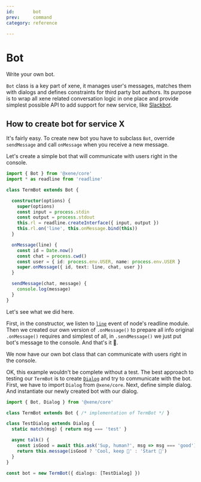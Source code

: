```yaml
---
id:       bot
prev:     command
category: reference

---
```


# Bot

<!--intro-->
Write your own bot.
<!--/intro-->

`Bot` class is a key part of xene, it manages user's messages, matches them with dialogs and defines constraints for third party bot authors. Its purpose is to wrap all xene related conversation logic in one place and provide simplest possible API to add support for new service, like [Slackbot](../../slack/docs/slackbot.md).

## How to create bot for service X

It's fairly easy. To create new bot you have to subclass `Bot`, override `sendMessage` and call `onMessage` when you receive a new message.

Let's create a simple bot that will communicate with users right in the console.

```ts
import { Bot } from '@xene/core'
import * as readline from 'readline'

class TermBot extends Bot {

  constructor(options) {
    super(options)
    const input = process.stdin
    const output = process.stdout
    this.rl = readline.createInterface({ input, output })
    this.rl.on('line', this.onMessage.bind(this))
  }

  onMessage(line) {
    const id = Date.now()
    const chat = process.cwd()
    const user = { id: process.env.USER, name: process.env.USER }
    super.onMessage({ id, text: line, chat, user })
  }

  sendMessage(chat, message) {
    console.log(message)
  }
}
```

Let's see what we did here.

First, in the constructor, we listen to [`line`](https://nodejs.org/api/readline.html#readline_event_line) event of node's readline module. Then we created our own version of `.onMessage()` to prepare all info original `.onMessage()` requires and simplest of all, in `.sendMessage()` we just put bot's message to the console. And that's it 🎉.

We now have our own bot class that can communicate with users right in the console.

OK, this example wouldn't be complete without a test. The best approach to testing our `TermBot` is to create [`Dialog`](dialog.md) and try to communicate with the bot. First, we have to import `Dialog` from `@xene/core`. Next, define simple dialog. And instantiate our newly created bot with our dialog.

```ts
import { Bot, Dialog } from '@xene/core'

class TermBot extends Bot { /* implementation of TermBot */ }

class TestDialog extends Dialog {
  static match(msg) { return msg === 'test' }

  async talk() {
    const isGood = await this.ask('Sup, human?', msg => msg === 'good')
    return this.message(isGood ? 'Cool, keep 🤘' : 'Start 🤘')
  }
}

const bot = new TermBot({ dialogs: [TestDialog] })
```

<!-- api:core:bot -->
